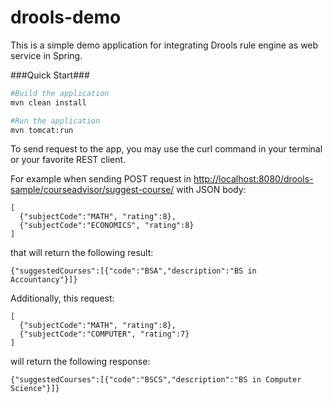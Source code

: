 drools-demo
=============================

This is a simple demo application for integrating Drools rule engine as web service in Spring.

###Quick Start###

```bash
#Build the application
mvn clean install

#Run the application
mvn tomcat:run
```

To send request to the app, you may use the curl command in your terminal or your favorite REST client.

For example when sending POST request in [http://localhost:8080/drools-sample/courseadvisor/suggest-course/]()
with JSON body: 
```
[
  {"subjectCode":"MATH", "rating":8},
  {"subjectCode":"ECONOMICS", "rating":8}
]
```
that will return the following result:
```
{"suggestedCourses":[{"code":"BSA","description":"BS in Accountancy"}]}
```

Additionally, this request:
```
[
  {"subjectCode":"MATH", "rating":8},
  {"subjectCode":"COMPUTER", "rating":7}
]
```
will return the following response:
```
{"suggestedCourses":[{"code":"BSCS","description":"BS in Computer Science"}]}
```
